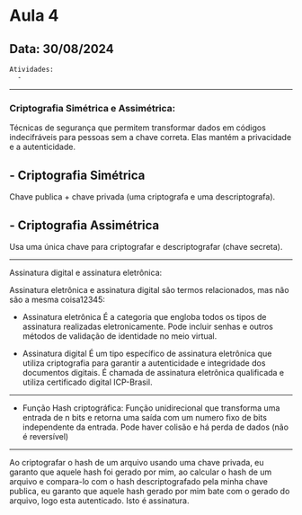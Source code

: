 # Aula 4 
## Data: 30/08/2024

```
Atividades:
  - 
```

----------------------------------------------------------------------------------------------------------------------------------------------------------------------------------------------------------------

### Criptografia Simétrica e Assimétrica:

  Técnicas de segurança que permitem transformar dados em códigos indecifráveis para pessoas sem a chave correta.
  Elas mantém a privacidade e a autenticidade.

## - Criptografia Simétrica
  Chave publica + chave privada (uma criptografa e uma descriptografa).

## - Criptografia Assimétrica
  Usa uma única chave para criptografar e descriptografar (chave secreta).

----------------------------------------------------------------------------------------------------------------------------------------------------------------------------------------------------------------

Assinatura digital e assinatura eletrônica:
  
  Assinatura eletrônica e assinatura digital são termos relacionados, mas não são a mesma coisa12345:

- Assinatura eletrônica
  É a categoria que engloba todos os tipos de assinatura realizadas eletronicamente. Pode incluir senhas e outros métodos de validação de identidade no meio virtual.

- Assinatura digital
  É um tipo específico de assinatura eletrônica que utiliza criptografia para garantir a autenticidade e integridade dos documentos digitais. É chamada de assinatura eletrônica qualificada e utiliza certificado digital ICP-Brasil.

----------------------------------------------------------------------------------------------------------------------------------------------------------------------------------------------------------------

- Função Hash criptográfica:
  Função unidirecional que transforma uma entrada de n bits e retorna uma saída com um numero fixo de bits independente da entrada.
  Pode haver colisão e há perda de dados (não é reversível)

----------------------------------------------------------------------------------------------------------------------------------------------------------------------------------------------------------------

Ao criptografar o hash de um arquivo usando uma chave privada, eu garanto que aquele hash foi gerado por mim, ao calcular o hash de um arquivo e compara-lo com o hash descriptografado pela minha chave publica, eu garanto que aquele hash gerado por mim bate com o gerado do arquivo, logo esta autenticado. Isto é assinatura.
